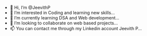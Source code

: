 - 👋 Hi, I’m @JeevithP
- 👀 I’m interested in Coding and learning new skills...
- 🌱 I’m currently learning DSA and Web development...
- 💞️ I’m looking to collaborate on web based projects...
- 📫 You can contact me through my Linkedin account Jeevith P...

<!---
JeevithP/JeevithP is a ✨ special ✨ repository because its `README.md` (this file) appears on your GitHub profile.
You can click the Preview link to take a look at your changes.
--->
